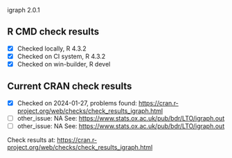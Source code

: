 igraph 2.0.1

## R CMD check results

- [x] Checked locally, R 4.3.2
- [x] Checked on CI system, R 4.3.2
- [x] Checked on win-builder, R devel

## Current CRAN check results

- [x] Checked on 2024-01-27, problems found: https://cran.r-project.org/web/checks/check_results_igraph.html
- [ ] other_issue: NA
See: <https://www.stats.ox.ac.uk/pub/bdr/LTO/igraph.out>
- [ ] other_issue: NA
See: <https://www.stats.ox.ac.uk/pub/bdr/LTO/igraph.out>

Check results at: https://cran.r-project.org/web/checks/check_results_igraph.html
